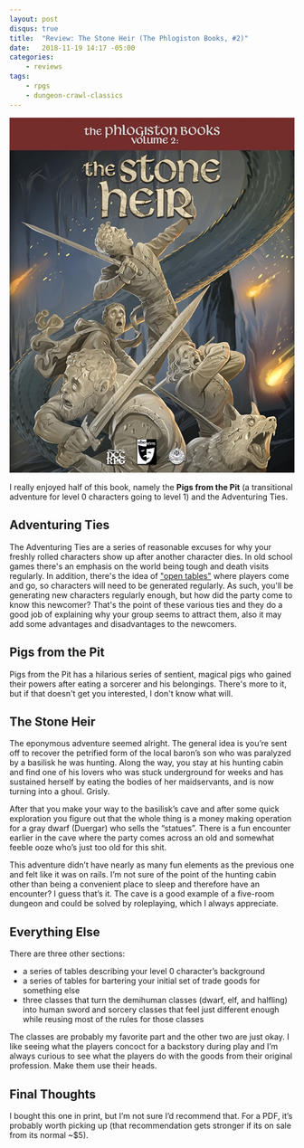 ```yaml
---
layout: post
disqus: true
title:  "Review: The Stone Heir (The Phlogiston Books, #2)"
date:   2018-11-19 14:17 -05:00
categories:
    - reviews
tags:
    - rpgs
    - dungeon-crawl-classics
---
```


![Cover of The Stone Heir](/assets/images/the-stone-heir.jpg)

I really enjoyed half of this book, namely the **Pigs from the Pit** (a transitional adventure for level 0 characters going to level 1) and the Adventuring Ties.

## Adventuring Ties

 The Adventuring Ties are a series of reasonable excuses for why your freshly rolled characters show up after another character dies. In old school games there's an emphasis on the world being tough and death visits regularly. In addition, there's the idea of ["open tables"](https://thealexandrian.net/wordpress/38643/roleplaying-games/open-table-manifesto) where players come and go, so characters will need to be generated regularly. As such, you'll be generating new characters regularly enough, but how did the party come to know this newcomer? That's the point of these various ties and they do a good job of explaining why your group seems to attract them, also it may add some advantages and disadvantages to the newcomers.

## Pigs from the Pit

Pigs from the Pit has a hilarious series of sentient, magical pigs who gained their powers after eating a sorcerer and his belongings. There's more to it, but if that doesn't get you interested, I don't know what will.

## The Stone Heir

The eponymous adventure seemed alright. The general idea is you’re sent off to recover the petrified form of the local baron’s son who was paralyzed by a basilisk he was hunting. Along the way, you stay at his hunting cabin and find one of his lovers who was stuck underground for weeks and has sustained herself by eating the bodies of her maidservants, and is now turning into a ghoul. Grisly.

After that you make your way to the basilisk’s cave and after some quick exploration you figure out that the whole thing is a money making operation for a gray dwarf (Duergar) who sells the “statues”. There is a fun encounter earlier in the cave where the party comes across an old and somewhat feeble ooze who’s just too old for this shit.

This adventure didn’t have nearly as many fun elements as the previous one and felt like it was on rails. I’m not sure of the point of the hunting cabin other than being a convenient place to sleep and therefore have an encounter? I guess that’s it. The cave is a good example of a five-room dungeon and could be solved by roleplaying, which I always appreciate.

## Everything Else

There are three other sections:

- a series of tables describing your level 0 character’s background
- a series of tables for bartering your initial set of trade goods for something else
- three classes that turn the demihuman classes (dwarf, elf, and halfling) into human sword and sorcery classes that feel just different enough while reusing most of the rules for those classes

The classes are probably my favorite part and the other two are just okay. I like seeing what the players concoct for a backstory during play and I’m always curious to see what the players do with the goods from their original profession. Make them use their heads.

## Final Thoughts

I bought this one in print, but I’m not sure I’d recommend that. For a PDF, it’s probably worth picking up (that recommendation gets stronger if its on sale from its normal ~$5).
